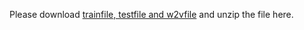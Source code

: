 Please download [trainfile, testfile and w2vfile](https://drive.google.com/drive/folders/0B--ZKWD8ahE4UktManVsY1REOUk?usp=sharing) and unzip the file here.
